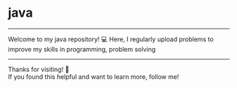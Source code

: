 # java 

---
Welcome to my java repository! 💻
Here, I regularly  upload  problems to improve my skills in programming, problem solving

----- 
Thanks for visiting! 🌟   
If you found this helpful and want to learn more, follow me!    
 
